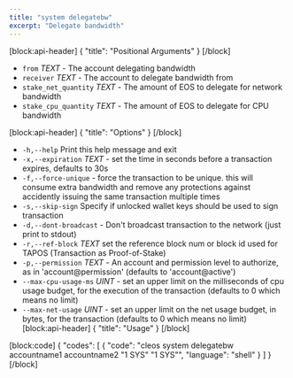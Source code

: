 ```yaml
---
title: "system delegatebw"
excerpt: "Delegate bandwidth"
---
```

[block:api-header]
{
  "title": "Positional Arguments"
}
[/block]
- `from` _TEXT_ - The account delegating bandwidth
- `receiver` _TEXT_ - The account to delegate bandwidth from
- `stake_net_quantity` _TEXT_ - The amount of EOS to delegate for network bandwidth
- `stake_cpu_quantity` _TEXT_  - The amount of EOS to delegate for CPU bandwidth

[block:api-header]
{
  "title": "Options"
}
[/block]
- `-h,--help` Print this help message and exit
- `-x,--expiration` _TEXT_ - set the time in seconds before a transaction expires, defaults to 30s
- `-f,--force-unique` - force the transaction to be unique. this will consume extra bandwidth and remove any protections against accidently issuing the same transaction multiple times
- `-s,--skip-sign` Specify if unlocked wallet keys should be used to sign transaction
- `-d,--dont-broadcast` - Don't broadcast transaction to the network (just print to stdout)
- `-r,--ref-block` _TEXT_         set the reference block num or block id used for TAPOS (Transaction as Proof-of-Stake)
- `-p,--permission`  _TEXT_ - An account and permission level to authorize, as in 'account@permission' (defaults to 'account@active')
- `--max-cpu-usage-ms` _UINT_ - set an upper limit on the milliseconds of cpu usage budget, for the execution of the transaction (defaults to 0 which means no limit)
- `--max-net-usage` _UINT_ - set an upper limit on the net usage budget, in bytes, for the transaction (defaults to 0 which means no limit)
[block:api-header]
{
  "title": "Usage"
}
[/block]

[block:code]
{
  "codes": [
    {
      "code": "cleos system delegatebw accountname1 accountname2 \"1 SYS\" \"1 SYS\"",
      "language": "shell"
    }
  ]
}
[/block]